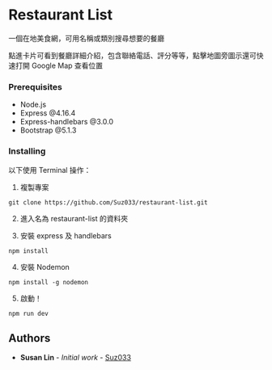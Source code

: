 # Restaurant List

一個在地美食網，可用名稱或類別搜尋想要的餐廳

點進卡片可看到餐廳詳細介紹，包含聯絡電話、評分等等，點擊地圖旁圖示還可快速打開 Google Map 查看位置

### Prerequisites

* Node.js
* Express @4.16.4
* Express-handlebars @3.0.0
* Bootstrap @5.1.3

### Installing

以下使用 Terminal 操作：

1. 複製專案

```
git clone https://github.com/Suz033/restaurant-list.git
```

2. 進入名為 restaurant-list 的資料夾

3. 安裝 express 及 handlebars

```
npm install
```

4. 安裝 Nodemon
```
npm install -g nodemon
```

5. 啟動！
```
npm run dev
```

## Authors

* **Susan Lin** - *Initial work* - [Suz033](https://github.com/Suz033)
